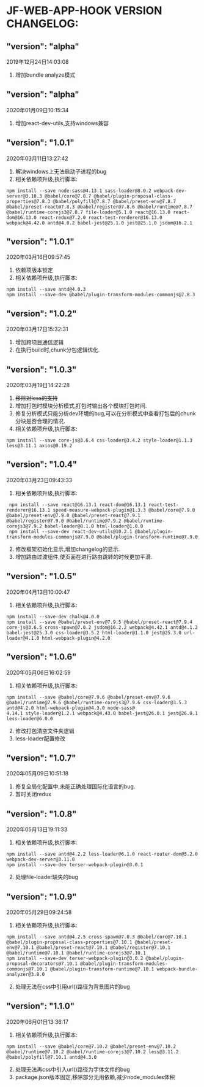 # JF-WEB-APP-HOOK VERSION CHANGELOG:

## "version": "alpha"  
2019年12月24日14:03:08  
1. 增加bundle analyze模式 

## "version": "alpha"  
2020年01月09日10:15:34
1. 增加react-dev-utils,支持windows兼容

## "version": "1.0.1"  
2020年03月11日13:27:42  
1. 解决windows上无法启动子进程的bug  
2. 相关依赖项升级,执行脚本:  
```
npm install --save node-sass@4.13.1 sass-loader@8.0.2 webpack-dev-server@3.10.3 @babel/core@7.8.7 @babel/plugin-proposal-class-properties@7.8.3 @babel/polyfill@7.8.7 @babel/preset-env@7.8.7 @babel/preset-react@7.8.3 @babel/register@7.8.6 @babel/runtime@7.8.7 @babel/runtime-corejs3@7.8.7 file-loader@5.1.0 react@16.13.0 react-dom@16.13.0 react-redux@7.2.0 react-test-renderer@16.13.0 webpack@4.42.0 antd@4.0.2 babel-jest@25.1.0 jest@25.1.0 jsdom@16.2.1
```

## "version": "1.0.1"  
2020年03月16日09:57:45  
1. 依赖项版本锁定  
2. 相关依赖项升级,执行脚本:  
```
npm install --save antd@4.0.3
npm install --save-dev @babel/plugin-transform-modules-commonjs@7.8.3
```

## "version": "1.0.2"  
2020年03月17日15:32:31  
1. 增加跨项目通信逻辑  
2. 在执行build时,chunk分包逻辑优化.  

## "version": "1.0.3"  
2020年03月19日14:22:28  
1. ~~移除对less的支持~~  
2. 增加打包时模块分析模式,打包时输出各个模块打包时间.  
3. 修复分析模式只能分析dev环境的bug,可以在分析模式中查看打包后的chunk分块是否合理的情况.  
4. 相关依赖项升级,执行脚本:  
```
npm install --save core-js@3.6.4 css-loader@3.4.2 style-loader@1.1.3 less@3.11.1 axios@0.19.2 
```


## "version": "1.0.4"
2020年03月23日09:43:33
1. 相关依赖项升级,执行脚本:
```
 npm install --save react@16.13.1 react-dom@16.13.1 react-test-renderer@16.13.1 speed-measure-webpack-plugin@1.3.3 @babel/core@7.9.0 @babel/preset-env@7.9.0 @babel/preset-react@7.9.1 @babel/register@7.9.0 @babel/runtime@7.9.2 @babel/runtime-corejs3@7.9.2 babel-loader@8.1.0 html-loader@1.0.0 
 npm install --save-dev react-dev-utils@10.2.1 @babel/plugin-transform-modules-commonjs@7.9.0 @babel/plugin-transform-runtime@7.9.0 
```
2. 修改框架初始化显示,增加changelog的显示.
3. 增加路由过渡组件,使页面在进行路由跳转的时候更加平滑.

##  "version": "1.0.5"
2020年04月13日10:00:47
1. 相关依赖项升级,执行脚本:
```
npm install --save-dev chalk@4.0.0 
npm install --save @babel/preset-env@7.9.5 @babel/preset-react@7.9.4 core-js@3.6.5 cross-spawn@7.0.2 jsdom@16.2.2 webpack@4.42.1 antd@4.1.2 babel-jest@25.3.0 css-loader@3.5.2 html-loader@1.1.0 jest@25.3.0 url-loader@4.1.0 html-webpack-plugin@4.2.0 
```   

##   "version": "1.0.6"
2020年05月06日16:02:59
1. 相关依赖项升级,执行脚本:
```
npm install --save @babel/core@7.9.6 @babel/preset-env@7.9.6 @babel/runtime@7.9.6 @babel/runtime-corejs3@7.9.6 css-loader@3.5.3 antd@4.2.0 html-webpack-plugin@4.3.0 node-sass@
4.14.1 style-loader@1.2.1 webpack@4.43.0 babel-jest@26.0.1 jest@26.0.1 less-loader@6.0.0 
```
2. 修改打包清空文件夹逻辑
3. less-loader配置修改

##   "version": "1.0.7"
2020年05月09日10:51:18
1. 修复全局化配置中,未能正确处理国际化语言的bug.
2. 暂时关闭redux


##   "version": "1.0.8"
2020年05月13日19:11:33
1. 相关依赖项升级,执行脚本:
```
npm install --save antd@4.2.2 less-loader@6.1.0 react-router-dom@5.2.0 webpack-dev-server@3.11.0
npm install --save-dev terser-webpack-plugin@3.0.1 
```
2. 处理file-loader缺失的bug

##   "version": "1.0.9"
2020年05月29日09:24:58
1. 相关依赖项升级,执行脚本:
```
npm install --save antd@4.2.5 cross-spawn@7.0.3 @babel/core@7.10.1 @babel/plugin-proposal-class-properties@7.10.1 @babel/preset-env@7.10.1 @babel/preset-react@7.10.1 @babel/register@7.10.1 @babel/runtime@7.10.1 @babel/runtime-corejs3@7.10.1
npm install --save-dev terser-webpack-plugin@3.0.2 @babel/plugin-proposal-decorators@7.10.1 @babel/plugin-transform-modules-commonjs@7.10.1 @babel/plugin-transform-runtime@7.10.1 webpack-bundle-analyzer@3.8.0
```
2. 处理无法在css中引用url()路径为背景图片的bug

##  "version": "1.1.0"
2020年06月01日13:36:17
1. 相关依赖项升级,执行脚本:
```
npm install --save @babel/core@7.10.2 @babel/preset-env@7.10.2 @babel/runtime@7.10.2 @babel/runtime-corejs3@7.10.2 less@3.11.2 @babel/polyfill@7.10.1 antd@4.3.0
```  
2. 处理无法再css中引入url()路径为字体文件的bug
3. package.json版本固定,移除部分无用依赖,减少node_modules体积
